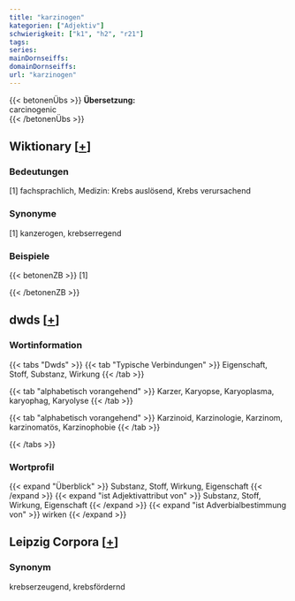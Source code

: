 ```yaml
---
title: "karzinogen"
kategorien: ["Adjektiv"]
schwierigkeit: ["k1", "h2", "r21"]
tags:
series:
mainDornseiffs:
domainDornseiffs:
url: "karzinogen"
---
```


{{< betonenÜbs >}}
**Übersetzung:**  
carcinogenic  
{{< /betonenÜbs >}}

## Wiktionary [[+](https://de.wiktionary.org/wiki/karzinogen)]

### Bedeutungen
[1] fachsprachlich, Medizin: Krebs auslösend, Krebs verursachend  

### Synonyme
[1] kanzerogen, krebserregend  

### Beispiele
{{< betonenZB >}}
[1]  

{{< /betonenZB >}}


## dwds [[+](https://www.dwds.de/wb/karzinogen)]

### Wortinformation
{{< tabs "Dwds" >}}
{{< tab "Typische Verbindungen" >}}
Eigenschaft, Stoff, Substanz, Wirkung
{{< /tab >}}

{{< tab "alphabetisch vorangehend" >}}
Karzer, Karyopse, Karyoplasma, karyophag, Karyolyse
{{< /tab >}}

{{< tab "alphabetisch vorangehend" >}}
Karzinoid, Karzinologie, Karzinom, karzinomatös, Karzinophobie
{{< /tab >}}

{{< /tabs >}}

### Wortprofil
{{< expand "Überblick" >}} Substanz, Stoff, Wirkung, Eigenschaft {{< /expand >}}
{{< expand "ist Adjektivattribut von" >}} Substanz, Stoff, Wirkung, Eigenschaft {{< /expand >}}
{{< expand "ist Adverbialbestimmung von" >}} wirken {{< /expand >}}

## Leipzig Corpora [[+](https://corpora.uni-leipzig.de/en/res?word=karzinogen&corpusId=deu_newscrawl-public_2018)]


### Synonym
krebserzeugend, krebsfördernd

